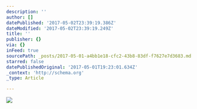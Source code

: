 ```yaml
---
description: ''
author: []
datePublished: '2017-05-02T23:39:19.386Z'
dateModified: '2017-05-02T23:39:19.249Z'
title: ''
publisher: {}
via: {}
inFeed: true
sourcePath: _posts/2017-05-01-a4bb1e18-cfc2-43b8-83df-f7627e7d3683.md
starred: false
datePublishedOriginal: '2017-05-01T19:23:01.634Z'
_context: 'http://schema.org'
_type: Article

---
```

![](https://the-grid-user-content.s3-us-west-2.amazonaws.com/c454bce3-0bf7-401d-b27b-545975fe8ad6.png)